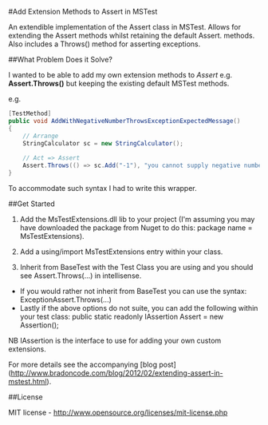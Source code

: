 #Add Extension Methods to Assert in MSTest

An extendible implementation of the Assert class in MSTest. Allows for extending the Assert methods whilst retaining the default Assert. methods. Also includes a Throws() method for asserting exceptions.

##What Problem Does it Solve?

I wanted to be able to add my own extension methods to *Assert* e.g. **Assert.Throws()** but keeping the existing default MSTest methods. 

e.g.

```csharp
[TestMethod]
public void AddWithNegativeNumberThrowsExceptionExpectedMessage()
{
    // Arrange
    StringCalculator sc = new StringCalculator();
  
    // Act => Assert
    Assert.Throws(() => sc.Add("-1"), "you cannot supply negative numbers.");
}
```

To accommodate such syntax I had to write this wrapper.

##Get Started

1. Add the MsTestExtensions.dll lib to your project (I'm assuming you may have downloaded the package from Nuget to do this: package name = MsTestExtensions).

2. Add a using/import MsTestExtensions entry within your class.

3. Inherit from BaseTest with the Test Class you are using and you should see Assert.Throws(...) in intellisense.
  * If you would rather not inherit from BaseTest you can use the syntax: ExceptionAssert.Throws(...)
  * Lastly if the above options do not suite, you can add the following within your test class: public static readonly IAssertion Assert = new Assertion();


NB IAssertion is the interface to use for adding your own custom extensions.

For more details see the accompanying [blog post] (http://www.bradoncode.com/blog/2012/02/extending-assert-in-mstest.html).

##License

MIT license - http://www.opensource.org/licenses/mit-license.php
